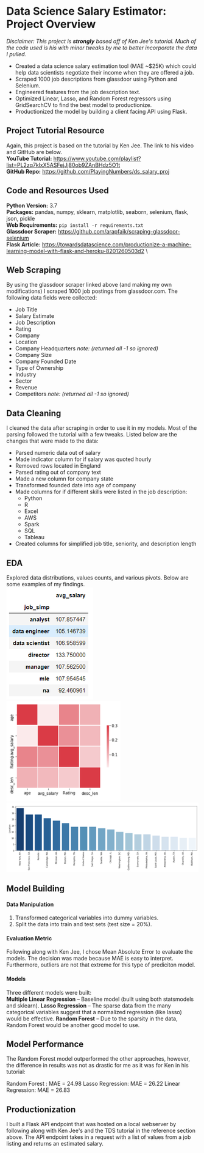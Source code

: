 # Data Science Salary Estimator: Project Overview
*Disclaimer: This project is **strongly** based off of Ken Jee's tutorial. Much of the code used is his with minor tweaks by me to better incorporate the data I pulled.*

- Created a data science salary estimation tool (MAE ~$25K) which could help data scientists negotiate their income when they are offered a job.
- Scraped 1000 job descriptions from glassdoor using Python and Selenium.
- Engineered features from the job description text.
- Optimized Linear, Lasso, and Random Forest regressors using GridSearchCV to find the best model to productionize.
- Productionized the model by building a client facing API using Flask.

## Project Tutorial Resource
Again, this project is based on the tutorial by Ken Jee. The link to his video and GitHub are below. \
**YouTube Tutorial:** https://www.youtube.com/playlist?list=PL2zq7klxX5ASFejJj80ob9ZAnBHdz5O1t \
**GitHub Repo:** https://github.com/PlayingNumbers/ds_salary_proj

## Code and Resources Used
**Python Version:** 3.7\
**Packages:** pandas, numpy, sklearn, matplotlib, seaborn, selenium, flask, json, pickle\
**Web Requirements:** `pip install -r requirements.txt` \
**Glassdoor Scraper:** https://github.com/arapfaik/scraping-glassdoor-selenium \
**Flask Article:** https://towardsdatascience.com/productionize-a-machine-learning-model-with-flask-and-heroku-8201260503d2 \

## Web Scraping
By using the glassdoor scraper linked above (and making my own modifications) I scraped 1000 job postings from glassdoor.com. The following data fields were collected:
- Job Title
- Salary Estimate
- Job Description
- Rating
- Company
- Location
- Company Headquarters *note: (returned all -1 so ignored)*
- Company Size
- Company Founded Date
- Type of Ownership
- Industry
- Sector
- Revenue
- Competitors *note: (returned all -1 so ignored)*

## Data Cleaning
I cleaned the data after scraping in order to use it in my models. Most of the parsing followed the tutorial with a few tweaks. Listed below are the changes that were made to the data:
- Parsed numeric data out of salary
- Made indicator column for if salary was quoted hourly
- Removed rows located in England 
- Parsed rating out of company text
- Made a new column for company state
- Transformed founded date into age of company
- Made columns for if different skills were listed in the job description:
  - Python
  - R
  - Excel
  - AWS
  - Spark
  - SQL
  - Tableau
- Created columns for simplified job title, seniority, and description length

## EDA
Explored data distributions, values counts, and various pivots. Below are some examples of my findings. \
![alt text](https://github.com/nkrajew/ds_salary_proj/blob/master/images/pivot.PNG "Pivot Table")
![alt text](https://github.com/nkrajew/ds_salary_proj/blob/master/images/corr_2.PNG "Correlations")
![alt text](https://github.com/nkrajew/ds_salary_proj/blob/master/images/state_jobs_resize.PNG "Correlations")

## Model Building
#### Data Manipulation 
1. Transformed categorical variables into dummy variables. 
2. Split the data into train and test sets (test size = 20%).

#### Evaluation Metric
Following along with Ken Jee, I chose Mean Absolute Error to evaluate the models. The decision was made because MAE is easy to interpret. Furthermore, outliers are not that extreme for this type of prediciton model.

#### Models
Three different models were built:\
**Multiple Linear Regression** – Baseline model (built using both statsmodels and sklearn).
**Lasso Regression** – The sparse data from the many categorical variables suggest that a normalized regression (like lasso) would be effective.
**Random Forest** – Due to the sparsity in the data, Random Forest would be another good model to use. 

## Model Performance
The Random Forest model outperformed the other approaches, however, the difference in results was not as drastic for me as it was for Ken in his tutorial:

Random Forest : MAE = 24.98
Lasso Regression: MAE = 26.22
Linear Regression: MAE = 26.83

## Productionization
I built a Flask API endpoint that was hosted on a local webserver by following along with Ken Jee's and the TDS tutorial in the reference section above. The API endpoint takes in a request with a list of values from a job listing and returns an estimated salary.
